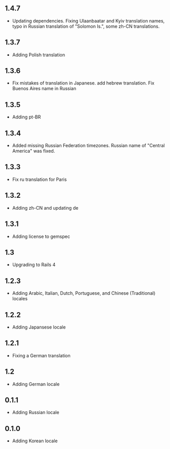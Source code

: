 ## 1.4.7

- Updating dependencies. Fixing Ulaanbaatar and Kyiv translation names, typo in Russian translation of "Solomon Is.", some zh-CN translations.

## 1.3.7

- Adding Polish translation

## 1.3.6

- Fix mistakes of translation in Japanese. add hebrew translation. Fix Buenos Aires name in Russian

## 1.3.5

- Adding pt-BR

## 1.3.4

- Added missing Russian Federation timezones. Russian name of "Central America" was fixed.

## 1.3.3

- Fix ru translation for Paris

## 1.3.2

- Adding zh-CN and updating de

## 1.3.1

- Adding license to gemspec

## 1.3

- Upgrading to Rails 4

## 1.2.3

- Adding Arabic, Italian, Dutch, Portuguese, and Chinese (Traditional) locales

## 1.2.2

- Adding Japansese locale

## 1.2.1

- Fixing a German translation

## 1.2

- Adding German locale

## 0.1.1

- Adding Russian locale

## 0.1.0

- Adding Korean locale

